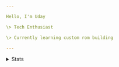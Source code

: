 ```yaml
---

Hello, I'm Uday

\> Tech Enthusiast 

\> Currently learning custom rom building

---
```


<details>
<summary>Stats</summary>

<br>


[![Github stats](https://readmestats.999857.xyz/api?username=itzuday2312&include_all_commits=true&theme=github_dark)](https://github.com/itzuday2312)

![Top Langs](https://github-readme-stats.vercel.app/api/top-langs/?username=itzuday2312&card_width=495&theme=github_dark)

[![GitHub Streak](https://github-readme-streak-stats.herokuapp.com/?user=itzuday2312&theme=tokyonight_duo)]()

---

![Profile visit badge](https://komarev.com/ghpvc/?username=itzuday2312&style=plastic&label=You're+Visitor+Number)
